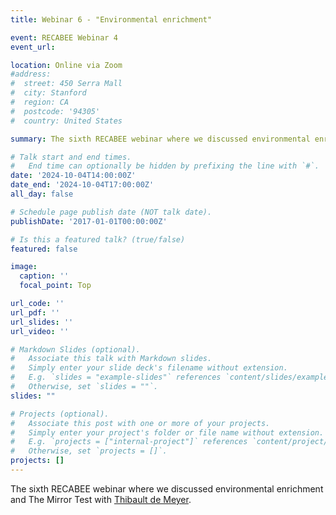 ```yaml
---
title: Webinar 6 - "Environmental enrichment"

event: RECABEE Webinar 4
event_url: 

location: Online via Zoom
#address:
#  street: 450 Serra Mall
#  city: Stanford
#  region: CA
#  postcode: '94305'
#  country: United States

summary: The sixth RECABEE webinar where we discussed environmental enrichment and The Mirror Test

# Talk start and end times.
#   End time can optionally be hidden by prefixing the line with `#`.
date: '2024-10-04T14:00:00Z'
date_end: '2024-10-04T17:00:00Z'
all_day: false

# Schedule page publish date (NOT talk date).
publishDate: '2017-01-01T00:00:00Z'

# Is this a featured talk? (true/false)
featured: false

image:
  caption: ''
  focal_point: Top

url_code: ''
url_pdf: ''
url_slides: ''
url_video: ''

# Markdown Slides (optional).
#   Associate this talk with Markdown slides.
#   Simply enter your slide deck's filename without extension.
#   E.g. `slides = "example-slides"` references `content/slides/example-slides.md`.
#   Otherwise, set `slides = ""`.
slides: ""

# Projects (optional).
#   Associate this post with one or more of your projects.
#   Simply enter your project's folder or file name without extension.
#   E.g. `projects = ["internal-project"]` references `content/project/deep-learning/index.md`.
#   Otherwise, set `projects = []`.
projects: []
---
```


The sixth RECABEE webinar where we discussed environmental enrichment and The Mirror Test with [Thibault de Meyer](https://www.uliege.be/cms/c_9054334/fr/repertoire?uid=U228928).
